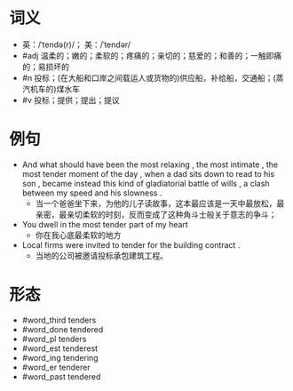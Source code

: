 # 词义
- 英：/ˈtendə(r)/； 美：/ˈtendər/
- #adj 温柔的；嫩的；柔软的；疼痛的；亲切的；慈爱的；和善的；一触即痛的；易损坏的
- #n 投标；(在大船和口岸之间载运人或货物的)供应船，补给船，交通船；(蒸汽机车的)煤水车
- #v 投标；提供；提出；提议
# 例句
- And what should have been the most relaxing , the most intimate , the most tender moment of the day , when a dad sits down to read to his son , became instead this kind of gladiatorial battle of wills , a clash between my speed and his slowness .
	- 当一个爸爸坐下来，为他的儿子读故事，这本最应该是一天中最放松，最亲密，最亲切柔软的时刻，反而变成了这种角斗士般关于意志的争斗；
- You dwell in the most tender part of my heart
	- 你在我心底最柔软的地方
- Local firms were invited to tender for the building contract .
	- 当地的公司被邀请投标承包建筑工程。
# 形态
- #word_third tenders
- #word_done tendered
- #word_pl tenders
- #word_est tenderest
- #word_ing tendering
- #word_er tenderer
- #word_past tendered
